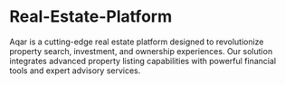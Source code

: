 # Real-Estate-Platform
Aqar is a cutting-edge real estate platform designed to revolutionize property search, investment, and ownership experiences. Our solution integrates advanced property listing capabilities with powerful financial tools and expert advisory services.
